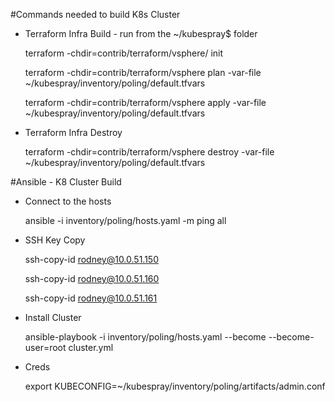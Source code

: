 #Commands needed to build K8s Cluster

- Terraform Infra Build - run from the ~/kubespray$ folder

    terraform -chdir=contrib/terraform/vsphere/ init

    terraform -chdir=contrib/terraform/vsphere plan -var-file ~/kubespray/inventory/poling/default.tfvars

    terraform -chdir=contrib/terraform/vsphere apply -var-file ~/kubespray/inventory/poling/default.tfvars

- Terraform Infra Destroy

    terraform -chdir=contrib/terraform/vsphere destroy -var-file ~/kubespray/inventory/poling/default.tfvars

#Ansible - K8 Cluster Build

- Connect to the hosts

    ansible -i inventory/poling/hosts.yaml -m ping all

- SSH Key Copy

    ssh-copy-id rodney@10.0.51.150
  
    ssh-copy-id rodney@10.0.51.160
  
    ssh-copy-id rodney@10.0.51.161
  
- Install Cluster

    ansible-playbook -i inventory/poling/hosts.yaml --become --become-user=root cluster.yml

- Creds

    export KUBECONFIG=~/kubespray/inventory/poling/artifacts/admin.conf
